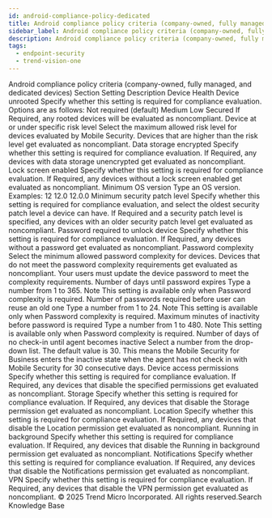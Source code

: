 ```yaml
---
id: android-compliance-policy-dedicated
title: Android compliance policy criteria (company-owned, fully managed, and dedicated devices)
sidebar_label: Android compliance policy criteria (company-owned, fully managed, and dedicated devices)
description: Android compliance policy criteria (company-owned, fully managed, and dedicated devices)
tags:
  - endpoint-security
  - trend-vision-one
---
```


 Android compliance policy criteria (company-owned, fully managed, and dedicated devices) Section Setting Description Device Health Device unrooted Specify whether this setting is required for compliance evaluation. Options are as follows: Not required (default) Medium Low Secured If Required, any rooted devices will be evaluated as noncompliant. Device at or under specific risk level Select the maximum allowed risk level for devices evaluated by Mobile Security. Devices that are higher than the risk level get evaluated as noncompliant. Data storage encrypted Specify whether this setting is required for compliance evaluation. If Required, any devices with data storage unencrypted get evaluated as noncompliant. Lock screen enabled Specify whether this setting is required for compliance evaluation. If Required, any devices without a lock screen enabled get evaluated as noncompliant. Minimum OS version Type an OS version. Examples: 12 12.0 12.0.0 Minimum security patch level Specify whether this setting is required for compliance evaluation, and select the oldest security patch level a device can have. If Required and a security patch level is specified, any devices with an older security patch level get evaluated as noncompliant. Password required to unlock device Specify whether this setting is required for compliance evaluation. If Required, any devices without a password get evaluated as noncompliant. Password complexity Select the minimum allowed password complexity for devices. Devices that do not meet the password complexity requirements get evaluated as noncompliant. Your users must update the device password to meet the complexity requirements. Number of days until password expires Type a number from 1 to 365. Note This setting is available only when Password complexity is required. Number of passwords required before user can reuse an old one Type a number from 1 to 24. Note This setting is available only when Password complexity is required. Maximum minutes of inactivity before password is required Type a number from 1 to 480. Note This setting is available only when Password complexity is required. Number of days of no check-in until agent becomes inactive Select a number from the drop-down list. The default value is 30. This means the Mobile Security for Business enters the inactive state when the agent has not check in with Mobile Security for 30 consecutive days. Device access permissions Specify whether this setting is required for compliance evaluation. If Required, any devices that disable the specified permissions get evaluated as noncompliant. Storage Specify whether this setting is required for compliance evaluation. If Required, any devices that disable the Storage permission get evaluated as noncompliant. Location Specify whether this setting is required for compliance evaluation. If Required, any devices that disable the Location permission get evaluated as noncompliant. Running in background Specify whether this setting is required for compliance evaluation. If Required, any devices that disable the Running in background permission get evaluated as noncompliant. Notifications Specify whether this setting is required for compliance evaluation. If Required, any devices that disable the Notifications permission get evaluated as noncompliant. VPN Specify whether this setting is required for compliance evaluation. If Required, any devices that disable the VPN permission get evaluated as noncompliant. © 2025 Trend Micro Incorporated. All rights reserved.Search Knowledge Base